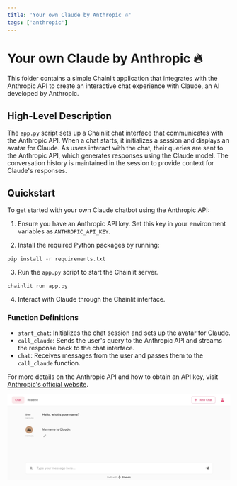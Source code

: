 ```yaml
---
title: 'Your own Claude by Anthropic 🔥'
tags: ['anthropic']
---
```



# Your own Claude by Anthropic 🔥

This folder contains a simple Chainlit application that integrates with the Anthropic API to create an interactive chat experience with Claude, an AI developed by Anthropic.

## High-Level Description

The `app.py` script sets up a Chainlit chat interface that communicates with the Anthropic API. When a chat starts, it initializes a session and displays an avatar for Claude. As users interact with the chat, their queries are sent to the Anthropic API, which generates responses using the Claude model. The conversation history is maintained in the session to provide context for Claude's responses.

## Quickstart

To get started with your own Claude chatbot using the Anthropic API:

1. Ensure you have an Anthropic API key. Set this key in your environment variables as `ANTHROPIC_API_KEY`.

2. Install the required Python packages by running:
```shell
pip install -r requirements.txt
```
3. Run the `app.py` script to start the Chainlit server.
```shell
chainlit run app.py
```

4. Interact with Claude through the Chainlit interface.

### Function Definitions

- `start_chat`: Initializes the chat session and sets up the avatar for Claude.
- `call_claude`: Sends the user's query to the Anthropic API and streams the response back to the chat interface.
- `chat`: Receives messages from the user and passes them to the `call_claude` function.

For more details on the Anthropic API and how to obtain an API key, visit [Anthropic's official website](https://www.anthropic.com/).

![Anthropic](./anthropic.jpg)